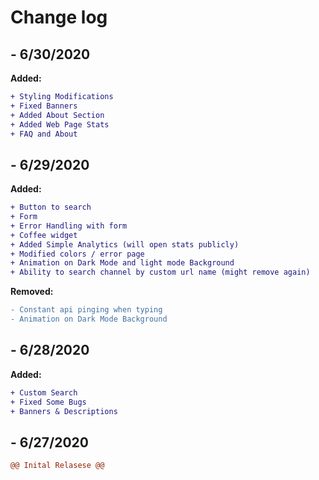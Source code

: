 # Change log

## - 6/30/2020

**Added:**
```diff
+ Styling Modifications
+ Fixed Banners
+ Added About Section
+ Added Web Page Stats
+ FAQ and About
```
## - 6/29/2020

**Added:**
```diff
+ Button to search
+ Form
+ Error Handling with form
+ Coffee widget
+ Added Simple Analytics (will open stats publicly)
+ Modified colors / error page
+ Animation on Dark Mode and light mode Background
+ Ability to search channel by custom url name (might remove again)
```

**Removed:**
```diff
- Constant api pinging when typing
- Animation on Dark Mode Background
```

## - 6/28/2020

**Added:**
```diff
+ Custom Search
+ Fixed Some Bugs
+ Banners & Descriptions
```

## - 6/27/2020
```diff
@@ Inital Relasese @@
```